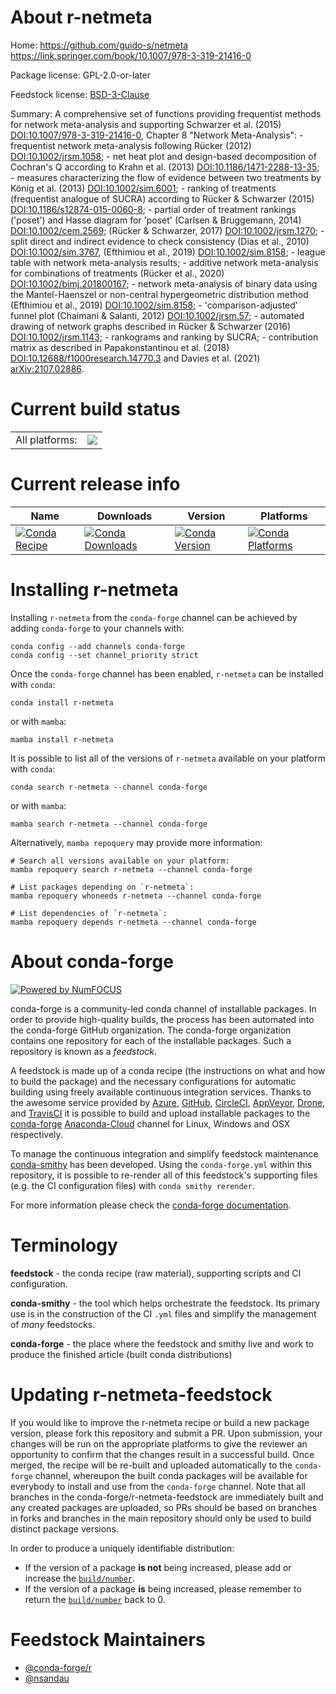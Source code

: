 About r-netmeta
===============

Home: https://github.com/guido-s/netmeta https://link.springer.com/book/10.1007/978-3-319-21416-0

Package license: GPL-2.0-or-later

Feedstock license: [BSD-3-Clause](https://github.com/conda-forge/r-netmeta-feedstock/blob/main/LICENSE.txt)

Summary: A comprehensive set of functions providing frequentist methods for network meta-analysis and supporting Schwarzer et al. (2015) <DOI:10.1007/978-3-319-21416-0>, Chapter 8 "Network Meta-Analysis": - frequentist network meta-analysis following Rücker (2012) <DOI:10.1002/jrsm.1058>; - net heat plot and design-based decomposition of Cochran's Q according to Krahn et al. (2013) <DOI:10.1186/1471-2288-13-35>; - measures characterizing the flow of evidence between two treatments by König et al. (2013) <DOI:10.1002/sim.6001>; - ranking of treatments (frequentist analogue of SUCRA) according to Rücker & Schwarzer (2015) <DOI:10.1186/s12874-015-0060-8>; - partial order of treatment rankings ('poset') and Hasse diagram for 'poset' (Carlsen & Bruggemann, 2014) <DOI:10.1002/cem.2569>; (Rücker & Schwarzer, 2017) <DOI:10.1002/jrsm.1270>; - split direct and indirect evidence to check consistency (Dias et al., 2010) <DOI:10.1002/sim.3767>, (Efthimiou et al., 2019) <DOI:10.1002/sim.8158>; - league table with network meta-analysis results; - additive network meta-analysis for combinations of treatments (Rücker et al., 2020) <DOI:10.1002/bimj.201800167>; - network meta-analysis of binary data using the Mantel-Haenszel or non-central hypergeometric distribution method (Efthimiou et al., 2019) <DOI:10.1002/sim.8158>; - 'comparison-adjusted' funnel plot (Chaimani & Salanti, 2012) <DOI:10.1002/jrsm.57>; - automated drawing of network graphs described in Rücker & Schwarzer (2016) <DOI:10.1002/jrsm.1143>; - rankograms and ranking by SUCRA; - contribution matrix as described in Papakonstantinou et al. (2018) <DOI:10.12688/f1000research.14770.3> and Davies et al. (2021) <arXiv:2107.02886>.

Current build status
====================


<table><tr><td>All platforms:</td>
    <td>
      <a href="https://dev.azure.com/conda-forge/feedstock-builds/_build/latest?definitionId=15163&branchName=main">
        <img src="https://dev.azure.com/conda-forge/feedstock-builds/_apis/build/status/r-netmeta-feedstock?branchName=main">
      </a>
    </td>
  </tr>
</table>

Current release info
====================

| Name | Downloads | Version | Platforms |
| --- | --- | --- | --- |
| [![Conda Recipe](https://img.shields.io/badge/recipe-r--netmeta-green.svg)](https://anaconda.org/conda-forge/r-netmeta) | [![Conda Downloads](https://img.shields.io/conda/dn/conda-forge/r-netmeta.svg)](https://anaconda.org/conda-forge/r-netmeta) | [![Conda Version](https://img.shields.io/conda/vn/conda-forge/r-netmeta.svg)](https://anaconda.org/conda-forge/r-netmeta) | [![Conda Platforms](https://img.shields.io/conda/pn/conda-forge/r-netmeta.svg)](https://anaconda.org/conda-forge/r-netmeta) |

Installing r-netmeta
====================

Installing `r-netmeta` from the `conda-forge` channel can be achieved by adding `conda-forge` to your channels with:

```
conda config --add channels conda-forge
conda config --set channel_priority strict
```

Once the `conda-forge` channel has been enabled, `r-netmeta` can be installed with `conda`:

```
conda install r-netmeta
```

or with `mamba`:

```
mamba install r-netmeta
```

It is possible to list all of the versions of `r-netmeta` available on your platform with `conda`:

```
conda search r-netmeta --channel conda-forge
```

or with `mamba`:

```
mamba search r-netmeta --channel conda-forge
```

Alternatively, `mamba repoquery` may provide more information:

```
# Search all versions available on your platform:
mamba repoquery search r-netmeta --channel conda-forge

# List packages depending on `r-netmeta`:
mamba repoquery whoneeds r-netmeta --channel conda-forge

# List dependencies of `r-netmeta`:
mamba repoquery depends r-netmeta --channel conda-forge
```


About conda-forge
=================

[![Powered by
NumFOCUS](https://img.shields.io/badge/powered%20by-NumFOCUS-orange.svg?style=flat&colorA=E1523D&colorB=007D8A)](https://numfocus.org)

conda-forge is a community-led conda channel of installable packages.
In order to provide high-quality builds, the process has been automated into the
conda-forge GitHub organization. The conda-forge organization contains one repository
for each of the installable packages. Such a repository is known as a *feedstock*.

A feedstock is made up of a conda recipe (the instructions on what and how to build
the package) and the necessary configurations for automatic building using freely
available continuous integration services. Thanks to the awesome service provided by
[Azure](https://azure.microsoft.com/en-us/services/devops/), [GitHub](https://github.com/),
[CircleCI](https://circleci.com/), [AppVeyor](https://www.appveyor.com/),
[Drone](https://cloud.drone.io/welcome), and [TravisCI](https://travis-ci.com/)
it is possible to build and upload installable packages to the
[conda-forge](https://anaconda.org/conda-forge) [Anaconda-Cloud](https://anaconda.org/)
channel for Linux, Windows and OSX respectively.

To manage the continuous integration and simplify feedstock maintenance
[conda-smithy](https://github.com/conda-forge/conda-smithy) has been developed.
Using the ``conda-forge.yml`` within this repository, it is possible to re-render all of
this feedstock's supporting files (e.g. the CI configuration files) with ``conda smithy rerender``.

For more information please check the [conda-forge documentation](https://conda-forge.org/docs/).

Terminology
===========

**feedstock** - the conda recipe (raw material), supporting scripts and CI configuration.

**conda-smithy** - the tool which helps orchestrate the feedstock.
                   Its primary use is in the construction of the CI ``.yml`` files
                   and simplify the management of *many* feedstocks.

**conda-forge** - the place where the feedstock and smithy live and work to
                  produce the finished article (built conda distributions)


Updating r-netmeta-feedstock
============================

If you would like to improve the r-netmeta recipe or build a new
package version, please fork this repository and submit a PR. Upon submission,
your changes will be run on the appropriate platforms to give the reviewer an
opportunity to confirm that the changes result in a successful build. Once
merged, the recipe will be re-built and uploaded automatically to the
`conda-forge` channel, whereupon the built conda packages will be available for
everybody to install and use from the `conda-forge` channel.
Note that all branches in the conda-forge/r-netmeta-feedstock are
immediately built and any created packages are uploaded, so PRs should be based
on branches in forks and branches in the main repository should only be used to
build distinct package versions.

In order to produce a uniquely identifiable distribution:
 * If the version of a package **is not** being increased, please add or increase
   the [``build/number``](https://docs.conda.io/projects/conda-build/en/latest/resources/define-metadata.html#build-number-and-string).
 * If the version of a package **is** being increased, please remember to return
   the [``build/number``](https://docs.conda.io/projects/conda-build/en/latest/resources/define-metadata.html#build-number-and-string)
   back to 0.

Feedstock Maintainers
=====================

* [@conda-forge/r](https://github.com/conda-forge/r/)
* [@nsandau](https://github.com/nsandau/)

